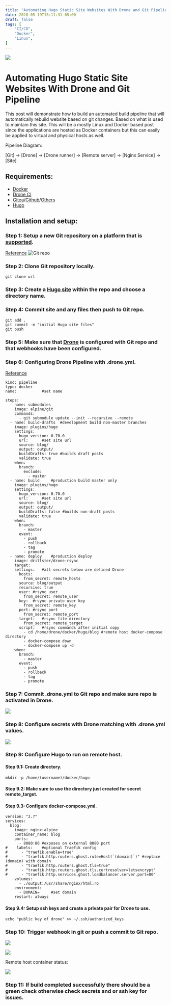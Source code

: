 ```yaml
---
title: "Automating Hugo Static Site Websites With Drone and Git Pipeline"
date: 2020-05-19T15:11:31-05:00
draft: false
tags: [
	"CI/CD",
	"Docker",
	"Linux",
]
---
```


![](/images/gitea_drone_hugo.png)

# Automating Hugo Static Site Websites With Drone and Git Pipeline

This post will demonstrate how to build an automated build pipeline that will automatically rebuild website based on git changes. Based on what is used to maintain this site. This will be a mostly Linux and Docker based post since the applications are hosted as Docker containers but this can easily be applied to virtual and physical hosts as well. 

Pipeline Diagram: 

[Git] -> [Drone] -> [Drone runner] -> [Remote server] -> [Nginx Service] -> [Site]

## Requirements:

- [Docker](posts/setting_up_docker/)
- [Drone CI](/posts/setting_up_drone_ci/)
- [Gitea](posts/setting_up_private_github_with_gitea/)/[Github](https://github.com)/[Others](https://docs.drone.io/)
- [Hugo](https://gohugo.io/) 


## Installation and setup:

### Step 1: Setup a new Git repository on a platform that is [supported](https://docs.drone.io/).
[Reference](https://git.magnatox.com/tonymmm1/blog.magnatox.com)
![Git repo](/images/screenshot_2020-05-19_15:23:30-01.png)

### Step 2: Clone Git repository locally.

``git clone url``

### Step 3: Create a [Hugo site](https://gohugo.io/getting-started/quick-start/) within the repo and choose a directory name.

### Step 4: Commit site and any files then push to Git repo. 

```
git add .
git commit -m "initial Hugo site files" 
git push
```

### Step 5: Make sure that [Drone](https://docs.drone.io/) is configured with Git repo and that webhooks have been configured.

### Step 6: Configuring Drone Pipeline with .drone.yml.

[Reference](https://git.magnatox.com/tonymmm1/blog.magnatox.com/src/branch/master/.drone.yml)

```
kind: pipeline
type: docker
name: 			#set name

steps:
  - name: submodules
    image: alpine/git
    commands:
      - git submodule update --init --recursive --remote
  - name: build-drafts	#development build non-master branches
    image: plugins/hugo
    settings:
      hugo_version: 0.70.0
      url: 		#set site url
      source: blog/
      output: output/
      buildDrafts: true	#builds draft posts
      validate: true
    when:
      branch:
        exclude:
          - master
  - name: build		#production build master only
    image: plugins/hugo
    settings:
      hugo_version: 0.70.0
      url: 		#set site url
      source: blog/
      output: output/
      buildDrafts: false #builds non-draft posts 
      validate: true
    when:
      branch:
        - master
      event:		
        - push
        - rollback
        - tag
        - promote
  - name: deploy	#production deploy
    image: drillster/drone-rsync
    target:
    settings:	#all secrets below are defined Drone
      hosts:
        from_secret: remote_hosts	
      source: blog/output
      recursive: true
      user:	#rsync user
        from_secret: remote_user
      key:	#rsync private user key
        from_secret: remote_key
      port:	#rsync port
        from_secret: remote_port
      target:	#rsync file directory
        from_secret: remote_target
      script:	#rsync commands after initial copy
        - cd /home/drone/docker/hugo/blog #remote host docker-compose directory
        - docker-compose down		
        - docker-compose up -d
    when:
      branch:
        - master
      event:
        - push
        - rollback
        - tag
        - promote
```

### Step 7: Commit .drone.yml to Git repo and make sure repo is activated in Drone.

![](/images/screenshot_2020-05-19_15:48:53-01.png)

### Step 8: Configure secrets with Drone matching with .drone.yml values.

![](/images/screenshot_2020-05-19_15:51:31-01.png)

### Step 9: Configure Hugo to run on remote host.

#### Step 9.1: Create directory.
```
mkdir -p /home/(username)/docker/hugo
```

#### Step 9.2: Make sure to use the directory just created for secret remote_target.

#### Step 9.3: Configure docker-compose.yml.

```
version: "3.7"
services:
  blog:
    image: nginx:alpine
    container_name: blog
    ports:
      - 8080:80	#exposes on external 8080 port
#    labels:	#optional Traefik config
#      - "traefik.enable=true"
#      - "traefik.http.routers.ghost.rule=Host(`(domain)`)"	#replace (domain) with domain
#      - "traefik.http.routers.ghost.tls=true"
#      - "traefik.http.routers.ghost.tls.certresolver=letsencrypt"
#      - "traefik.http.services.ghost.loadbalancer.server.port=80"
    volumes:
      - ./output:/usr/share/nginx/html:ro 
    environment:
      - DOMAIN=		#set domain
    restart: always
```

#### Step 9.4: Setup ssh keys and create a private pair for Drone to use.

``echo "public key of drone" >> ~/.ssh/authorized_keys``

### Step 10: Trigger webhook in git or push a commit to Git repo.

![](/images/screenshot_2020-05-19_16:03:06-01.png)

![](/images/screenshot_2020-05-19_16:05:01-01.png)

Remote host container status:

![](/images/screenshot_2020-05-19_16:08:46-01.png)

### Step 11: If build completed successfully there should be a green check otherwise check secrets and or ssh key for issues.
